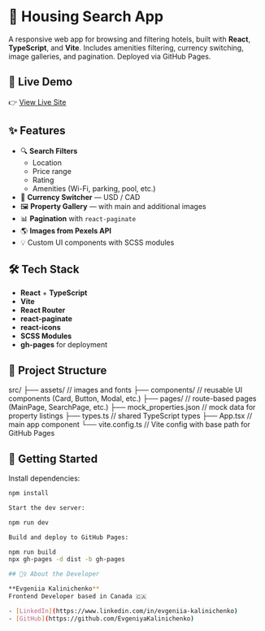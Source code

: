 # 🏨 Housing Search App

A responsive web app for browsing and filtering hotels, built with **React**, **TypeScript**, and **Vite**. Includes amenities filtering, currency switching, image galleries, and pagination. Deployed via GitHub Pages.

## 🔗 Live Demo

👉 [View Live Site](https://EvgeniyaKalinichenko.github.io/housing_search_project/)

## ✨ Features

- 🔍 **Search Filters**
  - Location
  - Price range
  - Rating
  - Amenities (Wi-Fi, parking, pool, etc.)
- 💱 **Currency Switcher** — USD / CAD
- 🖼️ **Property Gallery** — with main and additional images
- 📊 **Pagination** with `react-paginate`
- 🌎 **Images from Pexels API**
- 💡 Custom UI components with SCSS modules

## 🛠️ Tech Stack

- **React** + **TypeScript**
- **Vite**
- **React Router**
- **react-paginate**
- **react-icons**
- **SCSS Modules**
- **gh-pages** for deployment

## 📁 Project Structure


src/ ├── assets/ // images and fonts ├── components/ // reusable UI components (Card, Button, Modal, etc.) ├── pages/ // route-based pages (MainPage, SearchPage, etc.) ├── mock_properties.json // mock data for property listings ├── types.ts // shared TypeScript types ├── App.tsx // main app component └── vite.config.ts // Vite config with base path for GitHub Pages


## 🚀 Getting Started

Install dependencies:

```bash
npm install

Start the dev server:

npm run dev

Build and deploy to GitHub Pages:

npm run build
npx gh-pages -d dist -b gh-pages

## 🙋‍♀️ About the Developer

**Evgeniia Kalinichenko**  
Frontend Developer based in Canada 🇨🇦

- [LinkedIn](https://www.linkedin.com/in/evgeniia-kalinichenko)
- [GitHub](https://github.com/EvgeniyaKalinichenko)
